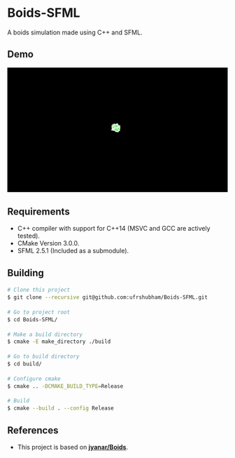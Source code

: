 # Boids-SFML

A boids simulation made using C++ and SFML.

## Demo

![Boids-Demo](.github/boids-demo.gif)

## Requirements

- C++ compiler with support for C++14 (MSVC and GCC are actively tested).
- CMake Version 3.0.0.
- SFML 2.5.1 (Included as a submodule).

## Building

```bash
# Clone this project
$ git clone --recursive git@github.com:ufrshubham/Boids-SFML.git

# Go to project root
$ cd Boids-SFML/

# Make a build directory
$ cmake -E make_directory ./build

# Go to build directory
$ cd build/

# Configure cmake
$ cmake .. -DCMAKE_BUILD_TYPE=Release

# Build
$ cmake --build . --config Release
```

## References

- This project is based on [**jyanar/Boids**](https://github.com/jyanar/Boids).
